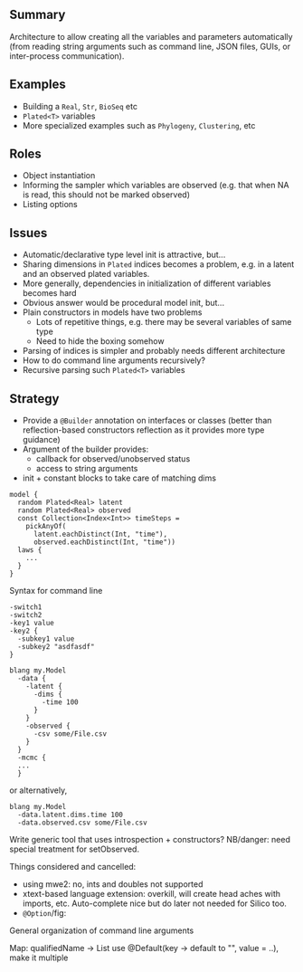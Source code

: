Summary
-------

Architecture to allow creating all the variables and parameters automatically (from reading string arguments such as command line, JSON files, GUIs, or inter-process communication).

Examples
--------

- Building a ``Real``, ``Str``, ``BioSeq`` etc
- ``Plated<T>`` variables
- More specialized examples such as ``Phylogeny``, ``Clustering``, etc 

Roles
-----

- Object instantiation
- Informing the sampler which variables are observed (e.g. that when NA is read, this should not be marked observed)
- Listing options

Issues
------

- Automatic/declarative type level init is attractive, but...
- Sharing dimensions in ``Plated`` indices becomes a problem, e.g. in a latent and an observed plated variables.
- More generally, dependencies in initialization of different variables becomes hard
- Obvious answer would be procedural model init, but...
- Plain constructors in models have two problems
  - Lots of repetitive things, e.g. there may be several variables of same type
  - Need to hide the boxing somehow
- Parsing of indices is simpler and probably needs different architecture
- How to do command line arguments recursively?
- Recursive parsing such ``Plated<T>`` variables

Strategy
--------

- Provide a ``@Builder`` annotation on interfaces or classes (better than reflection-based constructors reflection as it provides more type guidance)
- Argument of the builder provides:
  - callback for observed/unobserved status
  - access to string arguments
- init + constant blocks to take care of matching dims

```
model {
  random Plated<Real> latent
  random Plated<Real> observed
  const Collection<Index<Int>> timeSteps = 
    pickAnyOf(
      latent.eachDistinct(Int, "time"),
      observed.eachDistinct(Int, "time"))
  laws {
    ...
  }
}
```

Syntax for command line

```
-switch1
-switch2
-key1 value 
-key2 {
  -subkey1 value
  -subkey2 "asdfasdf"
}
```

```
blang my.Model 
  -data { 
    -latent {
      -dims {
        -time 100
      }
    }
    -observed {
      -csv some/File.csv
    }
  }
  -mcmc {
  ...
  }
```

or alternatively,
 
```
blang my.Model
  -data.latent.dims.time 100
  -data.observed.csv some/File.csv
```


Write generic tool that uses introspection + constructors? NB/danger: need special treatment for setObserved.

Things considered and cancelled:

- using mwe2: no, ints and doubles not supported
- xtext-based language extension: overkill, will create head aches with imports, etc. Auto-complete nice but do later not needed for Silico too.
- ``@Option``/fig: 



General organization of command line arguments

Map: qualifiedName -> List<String>
use @Default(key -> default to "", value = ..), make it multiple